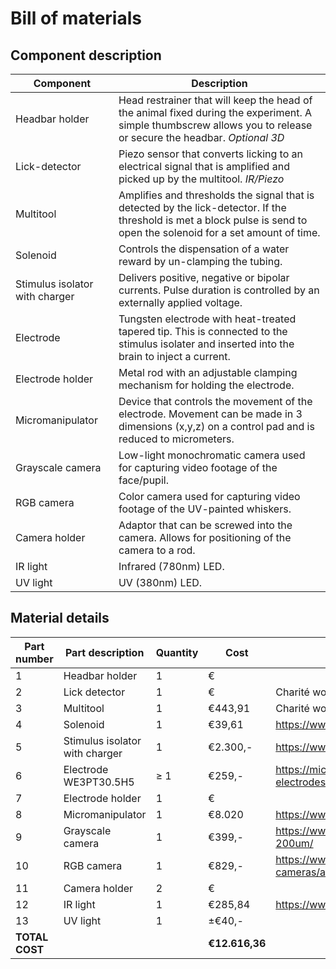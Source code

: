 # Bill of materials
## Component description
|Component| Description|
|--------|-------|
|Headbar holder| Head restrainer that will keep the head of the animal fixed during the experiment. A simple thumbscrew allows you to release or secure the headbar. *Optional 3D*|
|Lick-detector| Piezo sensor that converts licking to an electrical signal that is amplified and picked up by the multitool. *IR/Piezo*|
|Multitool| Amplifies and thresholds the signal that is detected by the lick-detector. If the threshold is met a block pulse is send to open the solenoid for a set amount of time.|
|Solenoid| Controls the dispensation of a water reward by un-clamping the tubing.|
|Stimulus isolator with charger| Delivers positive, negative or bipolar currents. Pulse duration is controlled by an externally applied voltage.|
|Electrode| Tungsten electrode with heat-treated tapered tip. This is connected to the stimulus isolater and inserted into the brain to inject a current.|
|Electrode holder| Metal rod with an adjustable clamping mechanism for holding the electrode.|
|Micromanipulator| Device that controls the movement of the electrode. Movement can be made in 3 dimensions (x,y,z) on a control pad and is reduced to micrometers.|
|Grayscale camera| Low-light monochromatic camera used for capturing video footage of the face/pupil.|
|RGB camera| Color camera used for capturing video footage of the UV-painted whiskers.|
|Camera holder| Adaptor that can be screwed into the camera. Allows for positioning of the camera to a rod.|
|IR light| Infrared (780nm) LED.|
|UV light| UV (380nm) LED.|

## Material details
|Part number|Part description|Quantity|Cost|Source|
|-----|-----|-----|-----|-----|
|1 |Headbar holder |1 |€ | |
|2 |Lick detector |1 |€ |Charité workshop|
|3 |Multitool |1 |€443,91 |Charité workshop|
|4 |Solenoid |1 |€39,61 |https://www.lab-club.com/2-way-NC-pinch-valve-type-075P2NC24-02S|
|5 |Stimulus isolator with charger |1 |€2.300,- |https://www.wpiinc.com/var-2273-constant-current-stimulus-isolator |
|6 |Electrode WE3PT30.5H5|≥ 1 |€259,- |https://microprobes.com/products/metal-microelectrodes/monopolar-electrodes/tungsten |
|7 |Electrode holder |1 |€ | |
|8 |Micromanipulator |1 |€8.020 |https://www.sensapex.com/products/ump-micromanipulators/#products |
|9 |Grayscale camera |1 |€399,- |https://www.baslerweb.com/de/produkte/kameras/flaechenkameras/ace/aca1300-200um/ |
|10 |RGB camera |1 |€829,- |https://www.baslerweb.com/en/products/cameras/area-scan-cameras/ace/aca1920-155uc/ |
|11 |Camera holder |2 |€ | |
|12 |IR light |1 |€285,84 |https://www.thorlabs.de/thorproduct.cfm?partnumber=LIU780A |
|13 |UV light |1 |±€40,- | |
|**TOTAL COST** | | |**€12.616,36**| |
